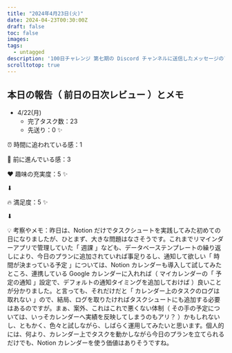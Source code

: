 ```yaml
---
title: "2024年4月23日(火)"
date: 2024-04-23T00:30:00Z
draft: false
toc: false
images:
tags: 
  - untagged
description: '100日チャレンジ 第七期の Discord チャンネルに送信したメッセージのアーカイブ'
scrolltotop: true
---
```


## 本日の報告（ 前日の日次レビュー ）とメモ

- 4/22(月)
  - 完了タスク数：23
  - 先送り：0 ✨

⏰ 時間に追われている感：1

💪 前に進んでいる感：3

❤️ 趣味の充実度：5 ✨

⬇︎

🔥 満足度：5 ✨

⬇︎

💡 考察やメモ：昨日は、Notion だけでタスクシュートを実践してみた初めての日になりましたが、ひとまず、大きな問題はなさそうです。これまでリマインダーアプリで管理していた「 週課 」なども、データベーステンプレートの繰り返しにより、今日のプランに追加されていれば事足りるし、通知して欲しい「 時間が決まっている予定 」については、Notion カレンダーも導入して試してみたところ、連携している Google カレンダーに入れれば（ マイカレンダーの「 予定の通知 」設定で、デフォルトの通知タイミングを追加しておけば ）良いことが分かりました。と言っても、それだけだと「 カレンダー上のタスクのログは取れない 」ので、結局、ログを取りたければタスクシュートにも追加する必要はあるのですが。まぁ、案外、これはこれで悪くない体制（ その手の予定については、いっそカレンダーへ実績を反映してしまうのもアリ？ ）かもしれないし、ともかく、色々と試しながら、しばらく運用してみたいと思います。個人的には、何より、カレンダー上でタスクを動かしながら今日のプランを立てられるだけでも、Notion カレンダーを使う価値はありそうですね。

